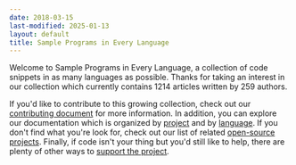 ```yaml
---
date: 2018-03-15
last-modified: 2025-01-13
layout: default
title: Sample Programs in Every Language
---
```


Welcome to Sample Programs in Every Language, a collection of code snippets in as many languages as possible. Thanks for taking an interest in our collection which currently contains 1214 articles written by 259 authors.

If you'd like to contribute to this growing collection, check out our [contributing document](https://github.com/TheRenegadeCoder/sample-programs/blob/master/.github/CONTRIBUTING.md) for more information. In addition, you can explore our documentation which is organized by [project](/projects) and by [language](/languages). If you don't find what you're look for, check out our list of related [open-source projects](/related). Finally, if code isn't your thing but you'd still like to help, there are plenty of other ways to [support the project](https://therenegadecoder.com/updates/5-ways-you-can-support-the-renegade-coder/).